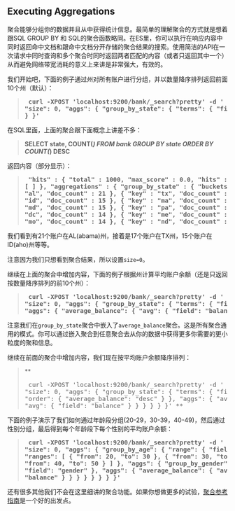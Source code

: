 ## Executing Aggregations

聚合能够分组你的数据并且从中获得统计信息。最简单的理解聚合的方式就是想着跟SQL GROUP BY 和 SQL的聚合函数略同。在ES里，你可以执行在响应内容中同时返回命中文档和跟命中文档分开存储的聚合结果的搜索。使用简洁的API在一次请求中同时查询和多个聚合时同时返回两者匹配的内容（或者只返回其中一个）从而避免网络带宽消耗的意义上来讲是非常强大，有效的。

我们开始吧，下面的例子通过州对所有账户进行分组，并以数量降序排列返回前面10个州（默认）：

> **<pre>
curl -XPOST 'localhost:9200/bank/_search?pretty' -d '
{
  "size": 0,
  "aggs": {
    "group_by_state": {
      "terms": {
        "field": "state"
      }
    }
  }
}'
> </pre>**

在SQL里面，上面的聚合跟下面概念上讲差不多：

> **SELECT state, COUNT(*) FROM bank GROUP BY state ORDER BY COUNT(*) DESC**

返回内容（部分显示）：

> **<pre>
"hits" : {
    "total" : 1000,
    "max_score" : 0.0,
    "hits" : [ ]
  },
  "aggregations" : {
    "group_by_state" : {
      "buckets" : [ {
        "key" : "al",
        "doc_count" : 21
      }, {
        "key" : "tx",
        "doc_count" : 17
      }, {
        "key" : "id",
        "doc_count" : 15
      }, {
        "key" : "ma",
        "doc_count" : 15
      }, {
        "key" : "md",
        "doc_count" : 15
      }, {
        "key" : "pa",
        "doc_count" : 15
      }, {
        "key" : "dc",
        "doc_count" : 14
      }, {
        "key" : "me",
        "doc_count" : 14
      }, {
        "key" : "mo",
        "doc_count" : 14
      }, {
        "key" : "nd",
        "doc_count" : 14
      } ]
    }
  }
}
> </pre>**

我们看到有21个账户在AL(abama)州，接着是17个账户在TX州，15个账户在ID(aho)州等等。

注意因为我们只想看到聚合结果，所以设置`size=0`。

继续在上面的聚合中增加内容，下面的例子根据州计算平均账户余额（还是只返回按数量降序排列的前10个州）：

> **<pre>
curl -XPOST 'localhost:9200/bank/_search?pretty' -d '
{
  "size": 0,
  "aggs": {
    "group_by_state": {
      "terms": {
        "field": "state"
      },
      "aggs": {
        "average_balance": {
          "avg": {
            "field": "balance"
          }
        }
      }
    }
  }
}'
> </pre>**

注意我们在`group_by_state`聚合中嵌入了`average_balance`聚合。这是所有聚合通用的模式。你可以通过嵌入聚合到任意聚合去从你的数据中获得更多你需要的更小粒度的聚和信息。

继续在前面的聚合中增加内容，我们现在按平均账户余额降序排列：

> **<pre>
curl -XPOST 'localhost:9200/bank/_search?pretty' -d '
{
  "size": 0,
  "aggs": {
    "group_by_state": {
      "terms": {
        "field": "state",
        "order": {
          "average_balance": "desc"
        }
      },
      "aggs": {
        "average_balance": {
          "avg": {
            "field": "balance"
          }
        }
      }
    }
  }
}'
> **</pre>

下面的例子演示了我们如何通过年龄段分组(20-29，30-39，40-49)，然后通过性别分组，最后得到每个年龄段下每个性别的平均账户余额：

> **<pre>
curl -XPOST 'localhost:9200/bank/_search?pretty' -d '
{
  "size": 0,
  "aggs": {
    "group_by_age": {
      "range": {
        "field": "age",
        "ranges": [
          {
            "from": 20,
            "to": 30
          },
          {
            "from": 30,
            "to": 40
          },
          {
            "from": 40,
            "to": 50
          }
        ]
      },
      "aggs": {
        "group_by_gender": {
          "terms": {
            "field": "gender"
          },
          "aggs": {
            "average_balance": {
              "avg": {
                "field": "balance"
              }
            }
          }
        }
      }
    }
  }
}'
> </pre>**

还有很多其他我们不会在这里细讲的聚合功能。如果你想做更多的试验，[聚合参考指南](https://www.elastic.co/guide/en/elasticsearch/reference/current/search-aggregations.html)是一个好的出发点。










